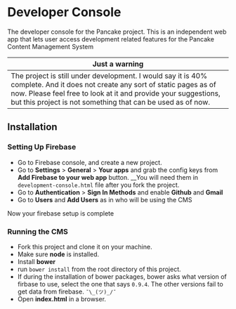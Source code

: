 # Developer Console

The developer console for the Pancake project. This is an independent web app that lets user access development related features for the Pancake Content Management System

| Just a warning |
|----------------|
| The project is still under development. I would say it is 40% complete. And it does not create any sort of static pages as of now. Please feel free to look at it and provide your suggestions, but this project is not something that can be used as of now. |

## Installation

### Setting Up Firebase

- Go to Firebase console, and create a new project.
- Go to **Settings** > **General** > **Your apps**  and grab the config keys from **Add Firebase to your web app** button. __You will need them in `development-console.html` file after you fork the project.
- Go to **Authentication** > **Sign In Methods** and enable **Github** and **Gmail**
- Go to **Users** and **Add Users** as in who will be using the CMS

Now your firebase setup is complete

### Running the CMS

- Fork this project and clone it on your machine.
- Make sure **node** is installed.
- Install **bower**
- run `bower install` from the root directory of this project.
- If during the installation of bower packages, bower asks what version of firbase to use, select the one that says `0.9.4`. The other versions fail to get data from firebase. `¯\_(ツ)_/¯`
- Open **index.html** in a browser.